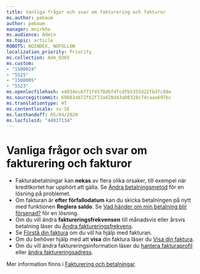 ```yaml
---
title: Vanliga frågor och svar om fakturering och fakturor
ms.author: pebaum
author: pebaum
manager: mnirkhe
ms.audience: Admin
ms.topic: article
ROBOTS: NOINDEX, NOFOLLOW
localization_priority: Priority
ms.collection: Adm_O365
ms.custom:
- "1500024"
- "5525"
- "1500005"
- "5523"
ms.openlocfilehash: e4034ec6f71f4578dbfdfcdfb5355d22fbd7c88e
ms.sourcegitcommit: 69663ab72f62f72ad28d43a08328c74caaa697bc
ms.translationtype: HT
ms.contentlocale: sv-SE
ms.lasthandoff: 05/04/2020
ms.locfileid: "44017134"
---
```

# <a name="billing-or-invoice-faq"></a>Vanliga frågor och svar om fakturering och fakturor

- Fakturabetalningar kan **nekas** av flera olika orsaker, till exempel när kreditkortet har upphört att gälla. Se [Ändra betalningsmetod](https://docs.microsoft.com/microsoft-365/commerce/billing-and-payments/change-payment-method) för en lösning på problemet.
- Om fakturan är **efter förfallodatum** kan du skicka betalningen på nytt med funktionen **Reglera saldo**. Se [Vad händer om min betalning blir försenad?](https://docs.microsoft.com/microsoft-365/commerce/billing-and-payments/pay-for-your-subscription?view=o365-worldwide#what-if-my-credit-card-was-declined-and-my-payment-is-past-due) för en lösning.
- Om du vill ändra **faktureringsfrekvensen** till månadsvis eller årsvis betalning läser du [Ändra faktureringsfrekvens](https://docs.microsoft.com/microsoft-365/commerce/billing-and-payments/pay-for-your-subscription?view=o365-worldwide#what-if-my-credit-card-was-declined-and-my-payment-is-past-due).
- Se [Förstå din faktura](https://docs.microsoft.com/microsoft-365/commerce/billing-and-payments/understand-your-invoice2) om du vill ha hjälp med fakturan.
- Om du behöver hjälp med att **visa** din faktura läser du [Visa din faktura](https://docs.microsoft.com/microsoft-365/commerce/billing-and-payments/view-your-bill-or-invoice).
- Om du vill ändra faktureringsinformation läser du [hantera fakturaprofil](https://docs.microsoft.com/microsoft-365/commerce/billing-and-payments/manage-billing-profiles) eller [ändra faktureringsadress](https://docs.microsoft.com/microsoft-365/commerce/billing-and-payments/change-your-billing-addresses).

Mer information finns i [Fakturering och betalningar](https://docs.microsoft.com/microsoft-365/commerce/billing-and-payments/).
